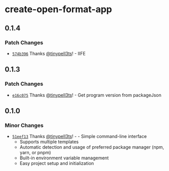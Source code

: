 # create-open-format-app

## 0.1.4

### Patch Changes

- [`574b396`](https://github.com/open-format/create-open-format-app/commit/574b396f2bc8299afec4bb223fe1ee7e5462fce6) Thanks [@tinypell3ts](https://github.com/tinypell3ts)! - IIFE

## 0.1.3

### Patch Changes

- [`e16c075`](https://github.com/open-format/create-open-format-app/commit/e16c075df1c26fb98ccc7f934170560e4f33aa7a) Thanks [@tinypell3ts](https://github.com/tinypell3ts)! - Get program version from packageJson

## 0.1.0

### Minor Changes

- [`51eef13`](https://github.com/open-format/create-open-format-app/commit/51eef1330e755138e41adae1e8c7a4bf0254d8c0) Thanks [@tinypell3ts](https://github.com/tinypell3ts)! - - Simple command-line interface
  - Supports multiple templates
  - Automatic detection and usage of preferred package manager (npm, yarn, or pnpm)
  - Built-in environment variable management
  - Easy project setup and initialization
